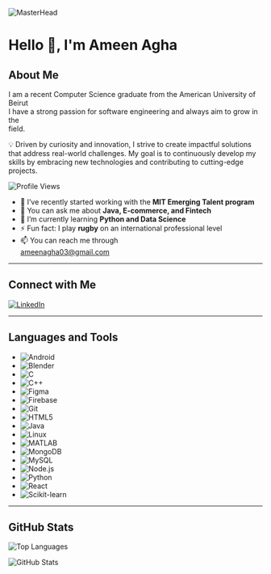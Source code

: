 ![MasterHead](https://www.michaelpage.com/sites/michaelpage.com/files/2021-07/tech_sectors_growing_fastest_970x388.png)

# Hello 👋, I'm Ameen Agha

## About Me

I am a recent Computer Science graduate from the American University of Beirut  
I have a strong passion for software engineering and always aim to grow in the  
field.

💡 Driven by curiosity and innovation, I strive to create impactful solutions  
that address real-world challenges. My goal is to continuously develop my  
skills by embracing new technologies and contributing to cutting-edge projects.

![Profile Views](https://komarev.com/ghpvc/?username=ameen-agha&label=Profile%20views&color=0e75b6&style=flat)

- 🔭 I’ve recently started working with the **MIT Emerging Talent program**  
- 💬 You can ask me about **Java, E-commerce, and Fintech**  
- 🌱 I’m currently learning **Python and Data Science**  
- ⚡ Fun fact: I play **rugby** on an international professional level  
- 📫 You can reach me through  
  [ameenagha03@gmail.com](mailto:ameenagha03@gmail.com)

---

## Connect with Me

[![LinkedIn](https://img.shields.io/badge/-LinkedIn-blue?style=flat&logo=linkedin)](https://linkedin.com/in/ameen-agha)

---

## Languages and Tools

- ![Android](https://img.shields.io/badge/-Android-green?style=flat&logo=android)  
- ![Blender](https://img.shields.io/badge/-Blender-orange?style=flat&logo=blender)  
- ![C](https://img.shields.io/badge/-C-blue?style=flat&logo=c)  
- ![C++](https://img.shields.io/badge/-C++-purple?style=flat&logo=cplusplus)  
- ![Figma](https://img.shields.io/badge/-Figma-black?style=flat&logo=figma)  
- ![Firebase](https://img.shields.io/badge/-Firebase-yellow?style=flat&logo=firebase)  
- ![Git](https://img.shields.io/badge/-Git-red?style=flat&logo=git)  
- ![HTML5](https://img.shields.io/badge/-HTML5-orange?style=flat&logo=html5)  
- ![Java](https://img.shields.io/badge/-Java-red?style=flat&logo=java)  
- ![Linux](https://img.shields.io/badge/-Linux-black?style=flat&logo=linux)  
- ![MATLAB](https://img.shields.io/badge/-MATLAB-blue?style=flat&logo=mathworks)  
- ![MongoDB](https://img.shields.io/badge/-MongoDB-green?style=flat&logo=mongodb)  
- ![MySQL](https://img.shields.io/badge/-MySQL-blue?style=flat&logo=mysql)  
- ![Node.js](https://img.shields.io/badge/-Node.js-green?style=flat&logo=node.js)  
- ![Python](https://img.shields.io/badge/-Python-blue?style=flat&logo=python)  
- ![React](https://img.shields.io/badge/-React-blue?style=flat&logo=react)  
- ![Scikit-learn](https://img.shields.io/badge/-ScikitLearn-orange?style=flat&logo=scikitlearn)

---

## GitHub Stats

![Top Languages](https://github-readme-stats.vercel.app/api/top-langs?username=ameen-agha&show_icons=true&locale=en&layout=compact)  

![GitHub Stats](https://github-readme-stats.vercel.app/api?username=ameen-agha&show_icons=true&locale=en)
